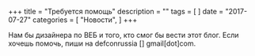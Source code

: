 +++
title = "Требуется помощь"
description = ""
tags = [
]
date = "2017-07-27"
categories = [
    "Новости",
]
+++

Нам бы дизайнера по ВЕБ и того, кто смог бы вести этот блог. Если хочешь помочь, пиши на defconrussia [] gmail[dot]com.
